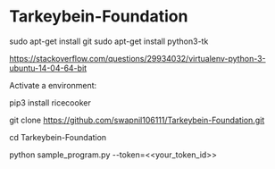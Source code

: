 # Tarkeybein-Foundation

sudo apt-get install git
sudo apt-get install python3-tk

https://stackoverflow.com/questions/29934032/virtualenv-python-3-ubuntu-14-04-64-bit

Activate a environment:

pip3 install ricecooker

git clone https://github.com/swapnil106111/Tarkeybein-Foundation.git

cd Tarkeybein-Foundation

python sample_program.py --token=<<your_token_id>>




